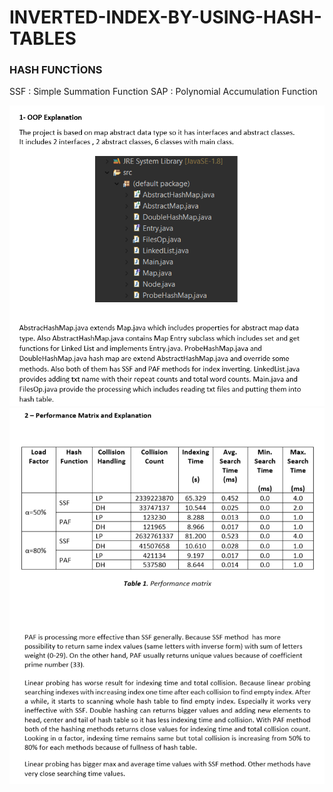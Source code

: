 # INVERTED-INDEX-BY-USING-HASH-TABLES

### HASH FUNCTİONS 
SSF : Simple Summation Function
SAP : Polynomial Accumulation Function
  

![alt text](https://github.com/HazarZYGC/Inverted-Index-By-Using-Hash-Table/blob/master/img/1.PNG)
![alt text](https://github.com/HazarZYGC/Inverted-Index-By-Using-Hash-Table/blob/master/img/2.PNG)
